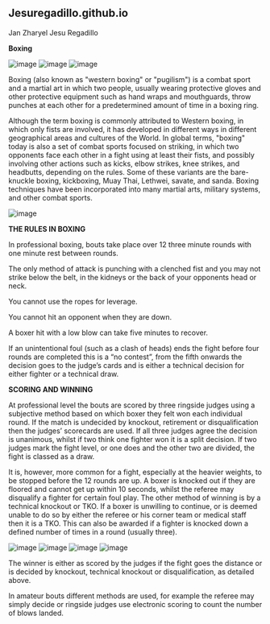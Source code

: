## Jesuregadillo.github.io
Jan Zharyel Jesu Regadillo

**Boxing**

![image](https://github.com/jesuregadillo/jesuregadillo.github.io/assets/152232698/0ce278cc-3f0f-4010-a94a-2c07307f8f44) ![image](https://encrypted-tbn0.gstatic.com/images?q=tbn:ANd9GcSZ2rSDmg8yaI59lbLFpgmmDUfANLB2I5Uu-Q&usqp=CAU) ![image](https://encrypted-tbn0.gstatic.com/images?q=tbn:ANd9GcSOPZJt1Fa-7h2PwnL1Ksg7jxA3PkfQPbRZCg&usqp=CAU)

Boxing (also known as "western boxing" or "pugilism") is a combat sport and a martial art in which two people, usually wearing protective gloves and other protective equipment such as hand wraps and mouthguards, throw punches at each other for a predetermined amount of time in a boxing ring.

Although the term boxing is commonly attributed to Western boxing, in which only fists are involved, it has developed in different ways in different geographical areas and cultures of the World. In global terms, "boxing" today is also a set of combat sports focused on striking, in which two opponents face each other in a fight using at least their fists, and possibly involving other actions such as kicks, elbow strikes, knee strikes, and headbutts, depending on the rules. Some of these variants are the bare-knuckle boxing, kickboxing, Muay Thai, Lethwei, savate, and sanda. Boxing techniques have been incorporated into many martial arts, military systems, and other combat sports.


![image](https://img.freepik.com/free-photo/girl-kickboxer_654080-1885.jpg)


**THE RULES IN BOXING**

In professional boxing, bouts take place over 12 three minute rounds with one minute rest between rounds.

The only method of attack is punching with a clenched fist and you may not strike below the belt, in the kidneys or the back of your opponents head or neck.

You cannot use the ropes for leverage.

You cannot hit an opponent when they are down.

A boxer hit with a low blow can take five minutes to recover.

If an unintentional foul (such as a clash of heads) ends the fight before four rounds are completed this is a “no contest”, from the fifth onwards the decision goes to the judge’s cards and is either a technical decision for 
either fighter or a technical draw.

**SCORING AND WINNING**

At professional level the bouts are scored by three ringside judges using a subjective method based on which boxer they felt won each individual round. If the match is undecided by knockout, retirement or disqualification then the judges’ scorecards are used. If all three judges agree the decision is unanimous, whilst if two think one fighter won it is a split decision. If two judges mark the fight level, or one does and the other two are divided, the fight is classed as a draw.

It is, however, more common for a fight, especially at the heavier weights, to be stopped before the 12 rounds are up. A boxer is knocked out if they are floored and cannot get up within 10 seconds, whilst the referee may disqualify a fighter for certain foul play. The other method of winning is by a technical knockout or TKO. If a boxer is unwilling to continue, or is deemed unable to do so by either the referee or his corner team or medical staff then it is a TKO. This can also be awarded if a fighter is knocked down a defined number of times in a round (usually three).

![image](https://encrypted-tbn0.gstatic.com/images?q=tbn:ANd9GcThCgvnjhTT3p3KMe5l1tABqHpsPYB97BcjAQ&usqp=CAU) ![image](https://encrypted-tbn0.gstatic.com/images?q=tbn:ANd9GcRgwyGFKXtBdGP_HC8GuFUrDboN95Mn1bcsDuoLsB2lVLon2AbsiCdCDF3DgzXprG81BXw&usqp=CAU) ![image](https://encrypted-tbn0.gstatic.com/images?q=tbn:ANd9GcSHb_Z1bvEM2Icp3BaE11SA91B2-TiT62MfhMqbPHtVgPW2PVIDmae5PZstOz2KOX7LPS0&usqp=CAU) ![image](https://encrypted-tbn0.gstatic.com/images?q=tbn:ANd9GcTm-blU-jkCTa6cEUriH0AcmFyVEZNYXN0b2w&usqp=CAU)

The winner is either as scored by the judges if the fight goes the distance or is decided by knockout, technical knockout or disqualification, as detailed above.

In amateur bouts different methods are used, for example the referee may simply decide or ringside judges use electronic scoring to count the number of blows landed.


